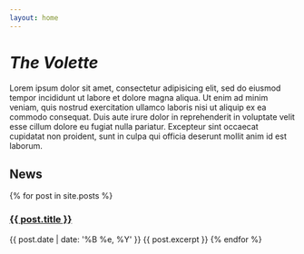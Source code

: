 ```yaml
---
layout: home
---
```


<h1><em>The Volette</em></h1>

<p>Lorem ipsum dolor sit amet, consectetur adipisicing elit, sed do eiusmod tempor incididunt ut labore et dolore magna aliqua. Ut enim ad minim veniam, quis nostrud exercitation ullamco laboris nisi ut aliquip ex ea commodo consequat. Duis aute irure dolor in reprehenderit in voluptate velit esse cillum dolore eu fugiat nulla pariatur. Excepteur sint occaecat cupidatat non proident, sunt in culpa qui officia deserunt mollit anim id est laborum.</p>

<h2>News</h2>

{% for post in site.posts %}
<h3><a href="{{ post.url }}">{{ post.title }}</a></h3>
{{ post.date | date: '%B %e, %Y' }}
{{ post.excerpt }}
{% endfor %}
